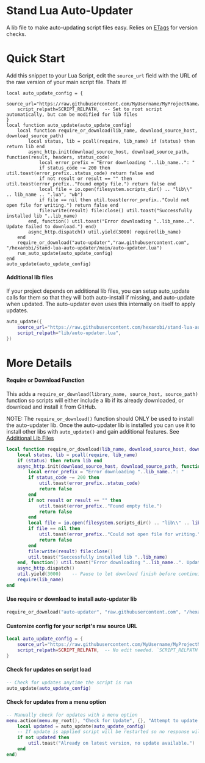 # Stand Lua Auto-Updater

A lib file to make auto-updating script files easy. Relies on [ETags](https://developer.mozilla.org/en-US/docs/Web/HTTP/Headers/ETag) for version checks.

# Quick Start

Add this snippet to your Lua Script, edit the `source_url` field with the URL of the raw version of your main script file. Thats it!

```
local auto_update_config = {
    source_url="https://raw.githubusercontent.com/MyUsername/MyProjectName/main/MyScriptName.lua",
    script_relpath=SCRIPT_RELPATH,  -- Set to root script automatically, but can be modified for lib files
}
local function auto_update(auto_update_config)
    local function require_or_download(lib_name, download_source_host, download_source_path)
        local status, lib = pcall(require, lib_name) if (status) then return lib end
        async_http.init(download_source_host, download_source_path, function(result, headers, status_code)
            local error_prefix = "Error downloading "..lib_name..": "
            if status_code ~= 200 then util.toast(error_prefix..status_code) return false end
            if not result or result == "" then util.toast(error_prefix.."Found empty file.") return false end
            local file = io.open(filesystem.scripts_dir() .. "lib\\" .. lib_name .. ".lua", "wb")
            if file == nil then util.toast(error_prefix.."Could not open file for writing.") return false end
            file:write(result) file:close() util.toast("Successfully installed lib "..lib_name)
        end, function() util.toast("Error downloading "..lib_name..". Update failed to download.") end)
        async_http.dispatch() util.yield(3000) require(lib_name)
    end
    require_or_download("auto-updater","raw.githubusercontent.com", "/hexarobi/stand-lua-auto-updater/main/auto-updater.lua")
    run_auto_update(auto_update_config)
end
auto_update(auto_update_config)
```

#### Additional lib files

If your project depends on additional lib files, you can setup auto_update calls for them so that they 
will both auto-install if missing, and auto-update when updated. 
The auto-updater even uses this internally on itself to apply updates.

```lua
auto_update({
    source_url="https://raw.githubusercontent.com/hexarobi/stand-lua-auto-updater/main/auto-updater.lua",
    script_relpath="lib/auto-updater.lua",
})
```

# More Details

#### Require or Download Function

This adds a `require_or_download(library_name, source_host, source_path)` function so scripts will either 
include a lib if its already downloaded, or download and install it from GitHub.

NOTE: The `require_or_download()` function should ONLY be used to install the auto-updater lib. Once the auto-updater lib
is installed you can use it to install other libs with `auto_update()` and gain additional features. See [Additional Lib Files](https://github.com/hexarobi/stand-lua-auto-updater/blob/main/README.md#additional-lib-files)

```lua
local function require_or_download(lib_name, download_source_host, download_source_path)
    local status, lib = pcall(require, lib_name)
    if (status) then return lib end
    async_http.init(download_source_host, download_source_path, function(result, headers, status_code)
        local error_prefix = "Error downloading "..lib_name..": "
        if status_code ~= 200 then 
            util.toast(error_prefix..status_code) 
            return false 
        end
        if not result or result == "" then 
            util.toast(error_prefix.."Found empty file.") 
            return false 
        end
        local file = io.open(filesystem.scripts_dir() .. "lib\\" .. lib_name .. ".lua", "wb")
        if file == nil then 
            util.toast(error_prefix.."Could not open file for writing.")
            return false
        end
        file:write(result) file:close()
        util.toast("Successfully installed lib "..lib_name)
    end, function() util.toast("Error downloading "..lib_name..". Update failed to download.") end)
    async_http.dispatch()
    util.yield(3000)    -- Pause to let download finish before continuing
    require(lib_name)
end
```

#### Use require or download to install auto-updater lib

```lua
require_or_download("auto-updater", "raw.githubusercontent.com", "/hexarobi/stand-lua-auto-updater/main/auto-updater.lua")
```

#### Customize config for your script's raw source URL

```lua
local auto_update_config = {
    source_url="https://raw.githubusercontent.com/MyUsername/MyProjectName/main/MyScriptName.lua",
    script_relpath=SCRIPT_RELPATH,  -- No edit needed. `SCRIPT_RELPATH` will be set automatically by Stand.
}
```

#### Check for updates on script load

```lua
-- Check for updates anytime the script is run
auto_update(auto_update_config)
```

#### Check for updates from a menu option

```lua
-- Manually check for updates with a menu option
menu.action(menu.my_root(), "Check for Update", {}, "Attempt to update to latest version", function()
    local updated = auto_update(auto_update_config)
    -- If update is applied script will be restarted so no response will return
    if not updated then
        util.toast("Already on latest version, no update available.")
    end
end)
```
